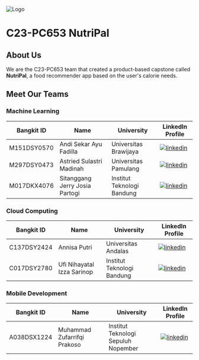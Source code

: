 ![Logo](https://i.postimg.cc/0QTZm9Sq/Nutri-Pal-Logo.png)
# C23-PC653 NutriPal

## About Us
We are the C23-PC653 team that created a product-based capstone called **NutriPal**, a food recommender app based on the user's calorie needs.
## Meet Our Teams

### Machine Learning

| Bangkit ID | Name | University | LinkedIn Profile|   
| ---------- | ---- | ---------- | --------------- |
| M151DSY0570 | Andi Sekar Ayu Fadilla | Universitas Brawijaya |[![linkedin](https://img.shields.io/badge/linkedin-0A66C2?style=for-the-badge&logo=linkedin&logoColor=white)](https://www.linkedin.com/in/andisekarayufadilla/) |
| M297DSY0473 | Astried Sulastri Madinah | Universitas Pamulang |[![linkedin](https://img.shields.io/badge/linkedin-0A66C2?style=for-the-badge&logo=linkedin&logoColor=white)](https://www.linkedin.com/in/astriedmadinah/) |
| M017DKX4076 | Sitanggang Jerry Josia Partogi |Institut Teknologi Bandung|[![linkedin](https://img.shields.io/badge/linkedin-0A66C2?style=for-the-badge&logo=linkedin&logoColor=white)](https://www.linkedin.com/in/sitanggangjerry/) |

### Cloud Computing

| Bangkit ID | Name | University | LinkedIn Profile|   
| ---------- | ---- | ---------- | --------------- |
| C137DSY2424 | Annisa Putri | Universitas Andalas |[![linkedin](https://img.shields.io/badge/linkedin-0A66C2?style=for-the-badge&logo=linkedin&logoColor=white)](https://www.linkedin.com/in/annisa-putri-3b64551a2/) |
| C017DSY2780 | Ufi Nihayatal Izza Sarinop | Institut Teknologi Bandung |[![linkedin](https://img.shields.io/badge/linkedin-0A66C2?style=for-the-badge&logo=linkedin&logoColor=white)](https://www.linkedin.com/in/nihayatalis/) |

### Mobile Development

| Bangkit ID | Name | University | LinkedIn Profile|   
| ---------- | ---- | ---------- | --------------- |
| A038DSX1224 | Muhammad Zufarrifqi Prakoso |Institut Teknologi Sepuluh Nopember|[![linkedin](https://img.shields.io/badge/linkedin-0A66C2?style=for-the-badge&logo=linkedin&logoColor=white)](https://www.linkedin.com/in/zrifqip/) |
